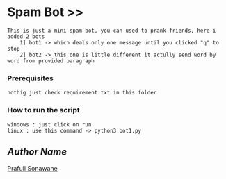 
# Spam Bot >>
    This is just a mini spam bot, you can used to prank friends, here i added 2 bots 
        1] bot1 -> which deals only one message until you clicked "q" to stop
        2] bot2 -> this one is little different it actully send word by word from provided paragraph

### Prerequisites
    nothig just check requirement.txt in this folder

### How to run the script
    windows : just click on run 
    linux : use this command -> python3 bot1.py


## *Author Name*

[Prafull Sonawane](https://github.com/prafuel)